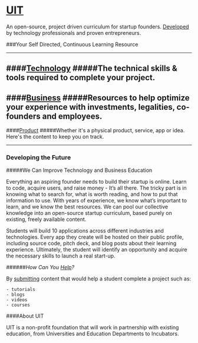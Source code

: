 # [UIT](https://github.com/uit/uit/)

An open-source, project driven curriculum for startup founders. [Developed](contributing/README.md) by technology professionals and proven entrepreneurs.

###Your Self Directed, Continuous Learning Resource

---
####[Technology](technology/README.md)
#####The technical skills & tools required to complete your project.
---
####[Business](business/README.md)
#####Resources to help optimize your experience with investments, legalities, co-founders and employees.
---
####[Product](product/README.md)
#####Whether it's a physical product, service, app or idea. Here's the content to keep you on track.

---
### Developing the Future

#####We Can Improve Technology and Business Education

Everything an aspiring founder needs to build their startup is online. Learn to code, acquire users, and raise money - It’s all there. The tricky part is in knowing what to search for, what is worth reading, and  how to put that information to use. With years of experience, we know what’s important to learn, and we know the best resources. We can pool our collective knowledge into an open-source startup curriculum, based purely on existing, freely available content.

Students will build 10 applications across different industries and technologies. Every app they create will be hosted on their public profile, including source code, pitch deck, and blog posts about their learning experience. Ultimately, the student will identify an opportunity and acquire the necessary skills to launch a real start-up.

######_How Can You [Help](contributing/README.md)?_

By [submitting](contributing/README.md) content that would help a student complete a project such as:

    - tutorials
    - blogs
    - videos
    - courses

####About UIT

UIT is a non-profit foundation that will work in partnership with existing education, from Universities and Education Departments to Incubators.
